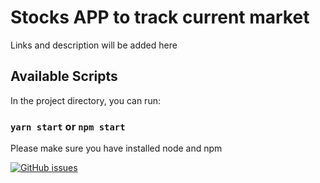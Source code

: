 # Stocks APP to track current market

Links and description will be added here 


## Available Scripts

In the project directory, you can run:

### `yarn start` or `npm start`
Please make sure you have installed node and npm

[![GitHub issues](https://img.shields.io/github/issues/kalapyha/stocks?style=flat-square)](https://github.com/kalapyha/stocks/issues)



